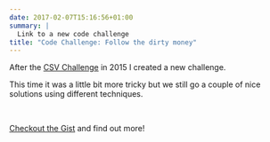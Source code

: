 ```yaml
---
date: 2017-02-07T15:16:56+01:00
summary: |
  Link to a new code challenge
title: "Code Challenge: Follow the dirty money"
---
```


After the [CSV Challenge](/csv-challenge) in 2015 I created a new challenge.

This time it was a little bit more tricky but we still go a couple of nice solutions using different techniques.

<br>

[Checkout the Gist](/dirty-money) and find out more!


